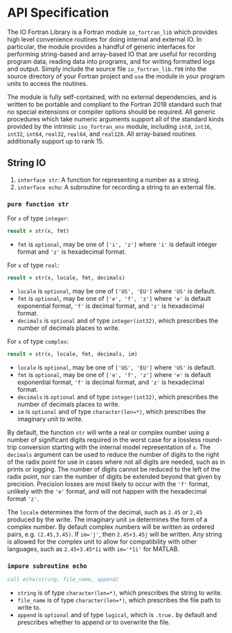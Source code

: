 # API Specification

The IO Fortran Library is a Fortran module `io_fortran_lib` which provides high level convenience routines for doing internal and external IO. In particular, the module provides a handful of generic interfaces for performing string-based and array-based IO that are useful for recording program data, reading data into programs, and for writing formatted logs and output. Simply include the source file `io_fortran_lib.f90` into the source directory of your Fortran project and `use` the module in your program units to access the routines.

The module is fully self-contained, with no external dependencies, and is written to be portable and compliant to the Fortran 2018 standard such that no special extensions or compiler options should be required. All generic procedures which take numeric arguments support all of the standard kinds provided by the intrinsic `iso_fortran_env` module, including `int8`, `int16`, `int32`, `int64`, `real32`, `real64`, and `real128`. All array-based routines additionally support up to rank 15.

## String IO

1. `interface str`: A function for representing a number as a string.
2. `interface echo`: A subroutine for recording a string to an external file.

### `pure function str`

For `x` of type `integer`:

```fortran
result = str(x, fmt)
```

* `fmt` is `optional`, may be one of `['i', 'z']` where `'i'` is default integer format and `'z'` is hexadecimal format.

For `x` of type `real`:

```fortran
result = str(x, locale, fmt, decimals)
```

* `locale` is `optional`, may be one of `['US', 'EU']` where `'US'` is default.
* `fmt` is `optional`, may be one of `['e', 'f', 'z']` where `'e'` is default exponential format, `'f'` is decimal format, and `'z'` is hexadecimal format.
* `decimals` is `optional` and of type `integer(int32)`, which prescribes the number of decimals places to write.

For `x` of type `complex`:

```fortran
result = str(x, locale, fmt, decimals, im)
```

* `locale` is `optional`, may be one of `['US', 'EU']` where `'US'` is default.
* `fmt` is `optional`, may be one of `['e', 'f', 'z']` where `'e'` is default exponential format, `'f'` is decimal format, and `'z'` is hexadecimal format.
* `decimals` is `optional` and of type `integer(int32)`, which prescribes the number of decimals places to write.
* `im` is `optional` and of type `character(len=*)`, which prescribes the imaginary unit to write.

By default, the function `str` will write a real or complex number using a number of significant digits required in the worst case for a lossless round-trip conversion starting with the internal model representation of `x`. The `decimals` argument can be used to reduce the number of digits to the right of the radix point for use in cases where not all digits are needed, such as in prints or logging. The number of digits cannot be reduced to the left of the radix point, nor can the number of digits be extended beyond that given by precision. Precision losses are most likely to occur with the `'f'` format, unlikely with the `'e'` format, and will not happen with the hexadecimal format `'z'`.

The `locale` determines the form of the decimal, such as `2.45` or `2,45` produced by the write. The imaginary unit `im` determines the form of a complex number. By default complex numbers will be written as ordered pairs, e.g. `(2.45,3.45)`. If `im='j'`, then `2.45+3.45j` will be written. Any string is allowed for the complex unit to allow for compatibility with other languages, such as `2.45+3.45*1i` with `im='*1i'` for MATLAB.

### `impure subroutine echo`

```fortran
call echo(string, file_name, append)
```

* `string` is of type `character(len=*)`, which prescribes the string to write.
* `file_name` is of type `character(len=*)`, which prescribes the file path to write to.
* `append` is `optional` and of type `logical`, which is `.true.` by default and prescribes whether to append or to overwrite the file.
